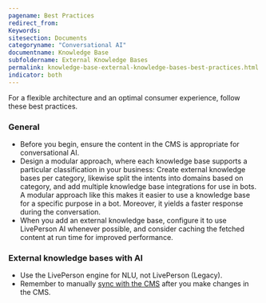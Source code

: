 ```yaml
---
pagename: Best Practices
redirect_from:
Keywords:
sitesection: Documents
categoryname: "Conversational AI"
documentname: Knowledge Base
subfoldername: External Knowledge Bases
permalink: knowledge-base-external-knowledge-bases-best-practices.html
indicator: both
---
```


For a flexible architecture and an optimal consumer experience, follow these best practices.

<!--
### Limits

* To promote best practices, limits are enforced in a few cases. For information on all limits, see [here](knowledge-base-limits.html).
-->

### General

* Before you begin, ensure the content in the CMS is appropriate for conversational AI.
* Design a modular approach, where each knowledge base supports a particular classification in your business: Create external knowledge bases per category, likewise split the intents into domains based on category, and add multiple knowledge base integrations for use in bots. A modular approach like this makes it easier to use a knowledge base for a specific purpose in a bot. Moreover, it yields a faster response during the conversation.
* When you add an external knowledge base, configure it to use LivePerson AI whenever possible, and consider caching the fetched content at run time for improved performance.

### External knowledge bases with AI

* Use the LivePerson engine for NLU, not LivePerson (Legacy).
* Remember to manually [sync with the CMS](knowledge-base-external-knowledge-bases-external-kbs-with-liveperson-ai.html#sync-with-the-cms) after you make changes in the CMS.
